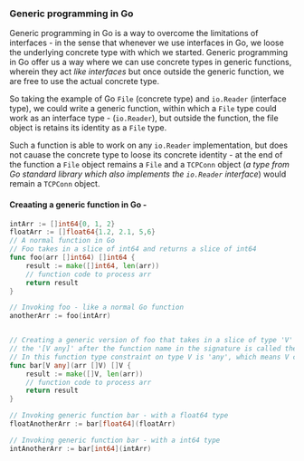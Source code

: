 ### Generic programming in Go

Generic programming in Go is a way to overcome the limitations of interfaces - in the sense that whenever we use interfaces in Go, we loose the underlying concrete type with which we started.
Generic programming in Go offer us a way where we can use concrete types in generic functions, wherein they act *like interfaces* but once outside the generic function, we are free to use the
actual concrete type.

So taking the example of Go `File` (concrete type) and `io.Reader` (interface type), we could write a generic function, within which a `File` type could work as an interface type - (`io.Reader`),
but outside the function, the file object is retains its identity as a `File` type. 

Such a function is able to work on any `io.Reader` implementation, but does not cauase the concrete type to loose its concrete identity - at the end of the function a `File` object remains a `File`
and a `TCPConn` object (*a type from Go standard library which also implements the `io.Reader` interface*) would remain a `TCPConn` object. 

#### Creaating a generic function in Go -

```go
intArr := []int64{0, 1, 2}
floatArr := []float64{1.2, 2.1, 5,6}
// A normal function in Go 
// Foo takes in a slice of int64 and returns a slice of int64
func foo(arr []int64) []int64 {    
    result := make([]int64, len(arr))
    // function code to process arr
    return result
}

// Invoking foo - like a normal Go function
anotherArr := foo(intArr)


// Creating a generic version of foo that takes in a slice of type 'V'
// the '[V any]' after the function name in the signature is called the type constraint.
// In this function type constraint on type V is 'any', which means V can asssume any type
func bar[V any](arr []V) []V {
    result := make([]V, len(arr))
    // function code to process arr
    return result
}

// Invoking generic function bar - with a float64 type
floatAnotherArr := bar[float64](floatArr)

// Invoking generic function bar - with a int64 type
intAnotherArr := bar[int64](intArr)
```
